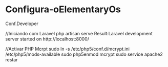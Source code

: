 # Configura-oElementaryOs
Conf.Developer

//Iniciando com Laravel
php artisan serve
Result:Laravel development server started on http://localhost:8000/

//Activar PHP Mcrpt
sudo ln -s /etc/php5/conf.d/mcrypt.ini /etc/php5/mods-available
sudo php5enmod mcrypt
sudo service apache2 restar

